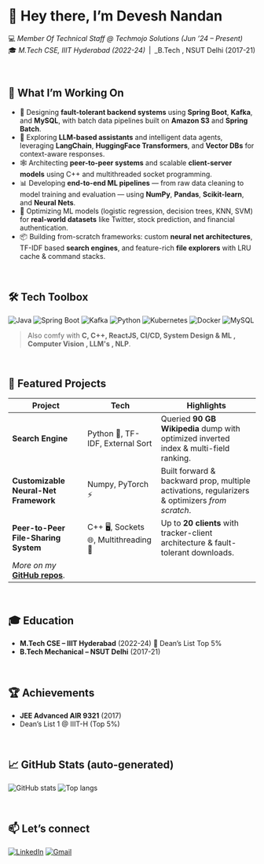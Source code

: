 <!-- README.md for GitHub profile repo named exactly like your username -->

# 👋 Hey there, I’m **Devesh Nandan**

💻 _Member Of Technical Staff @ Techmojo Solutions (Jun ’24 – Present)_  
🎓 _M.Tech CSE, IIIT Hyderabad (2022-24)_ | _B.Tech , NSUT Delhi (2017-21)

<br/>

## 🔭 What I’m Working On

- 🧱 Designing **fault-tolerant backend systems** using **Spring Boot**, **Kafka**, and **MySQL**, with batch data pipelines built on **Amazon S3** and **Spring Batch**.
- 🧠 Exploring **LLM-based assistants** and intelligent data agents, leveraging **LangChain**, **HuggingFace Transformers**, and **Vector DBs** for context-aware responses.
- 🕸️ Architecting **peer-to-peer systems** and scalable **client-server models** using C++ and multithreaded socket programming.
- 📊 Developing **end-to-end ML pipelines** — from raw data cleaning to model training and evaluation — using **NumPy**, **Pandas**, **Scikit-learn**, and **Neural Nets**.
- 🧪 Optimizing ML models (logistic regression, decision trees, KNN, SVM) for **real-world datasets** like Twitter, stock prediction, and financial authentication.
- 📦 Building from-scratch frameworks: custom **neural net architectures**, TF-IDF based **search engines**, and feature-rich **file explorers** with LRU cache & command stacks.
 

<br/>

## 🛠️ Tech Toolbox
![Java](https://img.shields.io/badge/-Java-informational?logo=openjdk&logoColor=white)
![Spring Boot](https://img.shields.io/badge/-Spring%20Boot-informational?logo=springboot&logoColor=white)
![Kafka](https://img.shields.io/badge/-Kafka-informational?logo=apachekafka&logoColor=white)
![Python](https://img.shields.io/badge/-Python-informational?logo=python&logoColor=white)
![Kubernetes](https://img.shields.io/badge/-K8s-informational?logo=kubernetes&logoColor=white)
![Docker](https://img.shields.io/badge/-Docker-informational?logo=docker&logoColor=white)
![MySQL](https://img.shields.io/badge/-MySQL-informational?logo=mysql&logoColor=white)

> Also comfy with **C, C++, ReactJS, CI/CD, System Design & ML , Computer Vision , LLM's , NLP**. 

<br/>

## 🚀 Featured Projects
| Project | Tech | Highlights |
|---------|------|------------|
| **Search Engine** | Python 🐍, TF-IDF, External Sort | Queried **90 GB Wikipedia** dump with optimized inverted index & multi-field ranking. |
| **Customizable Neural-Net Framework** | Numpy, PyTorch ⚡ | Built forward & backward prop, multiple activations, regularizers & optimizers _from scratch_. |
| **Peer-to-Peer File-Sharing System** | C++ 🖥️, Sockets 🌐, Multithreading 🔄 | Up to **20 clients** with tracker-client architecture & fault-tolerant downloads. |
| _More on my_ **[GitHub repos](https://github.com/Dev-Nan?tab=repositories)**. |

<br/>

## 🎓 Education
- **M.Tech CSE – IIIT Hyderabad**  (2022-24) 🏅 Dean’s List Top 5%  
- **B.Tech Mechanical – NSUT Delhi**  (2017-21)

<br/>

## 🏆 Achievements 
- **JEE Advanced AIR 9321** (2017)  
- Dean’s List 1 @ IIIT-H (Top 5%) 

<br/>

## 📈 GitHub Stats (auto-generated)
![GitHub stats](https://github-readme-stats.vercel.app/api?username=Dev-Nan&show_icons=true&hide_title=true)
![Top langs](https://github-readme-stats.vercel.app/api/top-langs/?username=Dev-Nan&layout=compact)

<br/>

## 📫 Let’s connect
[![LinkedIn](https://img.shields.io/badge/LinkedIn-blue?logo=linkedin&logoColor=white)](https://www.linkedin.com/in/devesh-nandan-33a74b128/)
[![Gmail](https://img.shields.io/badge/Gmail-red?logo=gmail&logoColor=white)](mailto:deveshsharma912@gmail.com)
 <!-- replace with real site if any -->

<!-- ⭐ Optional: add visitor count
![Profile views](https://komarev.com/ghpvc/?username=Dev-Nan&style=flat-square)
-->

